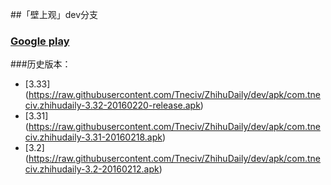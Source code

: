 ##「壁上观」dev分支

### [Google play](https://play.google.com/store/apps/details?id=com.tneciv.zhihudaily "Google play")

###历史版本：

* [3.33] (https://raw.githubusercontent.com/Tneciv/ZhihuDaily/dev/apk/com.tneciv.zhihudaily-3.32-20160220-release.apk)
* [3.31] (https://raw.githubusercontent.com/Tneciv/ZhihuDaily/dev/apk/com.tneciv.zhihudaily-3.31-20160218.apk)
* [3.2] (https://raw.githubusercontent.com/Tneciv/ZhihuDaily/dev/apk/com.tneciv.zhihudaily-3.2-20160212.apk)